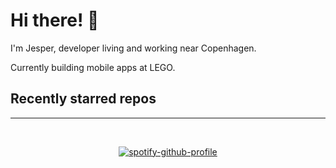 <div>

<h1>Hi there! 👋</h1>

<p>I'm Jesper, developer living and working near Copenhagen.</p>

<p>Currently building mobile apps at LEGO.</p>

<h2>Recently starred repos</h2>

<!-- stars_begin -->
<!-- stars_end -->

<hr>

<br>

<div align="center">

[![spotify-github-profile](https://spotify-github-profile.vercel.app/api/view?uid=21puft7cl656fdr6ffjp3r3ay&cover_image=true&theme=default&bar_color=53b14f&bar_color_cover=true)](https://spotify-github-profile.vercel.app/api/view?uid=21puft7cl656fdr6ffjp3r3ay&redirect=true)

</div>

</div>
